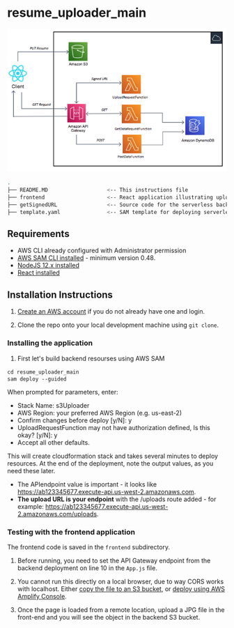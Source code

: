# resume_uploader_main

![GitHub Logo](architecture1.png)

```bash
.
├── README.MD                   <-- This instructions file
├── frontend                    <-- React application illustrating upload pdf files
├── getSignedURL                <-- Source code for the serverless backend
├── template.yaml               <-- SAM template for deploying serverless resourses
```

## Requirements

- AWS CLI already configured with Administrator permission
- [AWS SAM CLI installed](https://docs.aws.amazon.com/serverless-application-model/latest/developerguide/serverless-sam-cli-install.html) - minimum version 0.48.
- [NodeJS 12.x installed](https://nodejs.org/en/download/)
- [React installed](https://www.youtube.com/watch?v=00kXjx9k3Os)

## Installation Instructions

1. [Create an AWS account](https://portal.aws.amazon.com/gp/aws/developer/registration/index.html) if you do not already have one and login.

2. Clone the repo onto your local development machine using `git clone`.

### Installing the application

1. First let's build backend resourses using AWS SAM

```
cd resume_uploader_main
sam deploy --guided
```

When prompted for parameters, enter:

- Stack Name: s3Uploader
- AWS Region: your preferred AWS Region (e.g. us-east-2)
- Confirm changes before deploy [y/N]: y
- UploadRequestFunction may not have authorization defined, Is this okay? [y/N]: y
- Accept all other defaults.

This will create cloudformation stack and takes several minutes to deploy resources. At the end of the deployment, note the output values, as you need these later.

- The APIendpoint value is important - it looks like https://ab123345677.execute-api.us-west-2.amazonaws.com.
- **The upload URL is your endpoint** with the /uploads route added - for example: https://ab123345677.execute-api.us-west-2.amazonaws.com/uploads.

### Testing with the frontend application

The frontend code is saved in the `frontend` subdirectory.

1. Before running, you need to set the API Gateway endpoint from the backend deployment on line 10 in the `App.js` file.

2. You cannot run this directly on a local browser, due to way CORS works with localhost. Either [copy the file to an S3 bucket](https://docs.aws.amazon.com/AmazonS3/latest/user-guide/upload-objects.html), or [deploy using AWS Amplify Console](https://aws.amazon.com/amplify/console/).

3. Once the page is loaded from a remote location, upload a JPG file in the front-end and you will see the object in the backend S3 bucket.
